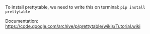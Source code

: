 To install prettytable, we need to write this on terminal:
`pip install prettytable`

Documentation:
https://code.google.com/archive/p/prettytable/wikis/Tutorial.wiki
